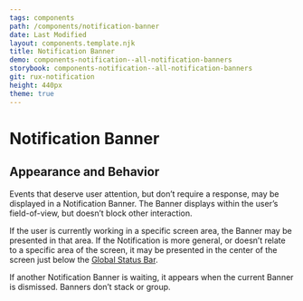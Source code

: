 ```yaml
---
tags: components
path: /components/notification-banner
date: Last Modified
layout: components.template.njk
title: Notification Banner
demo: components-notification--all-notification-banners
storybook: components-notification--all-notification-banners
git: rux-notification
height: 440px
theme: true
---
```


# Notification Banner

## Appearance and Behavior


Events that deserve user attention, but don’t require a response, may be displayed in a Notification Banner. The Banner displays within the user’s field-of-view, but doesn’t block other interaction.

If the user is currently working in a specific screen area, the Banner may be presented in that area. If the Notification is more general, or doesn’t relate to a specific area of the screen, it may be presented in the center of the screen just below the [Global Status Bar](/components/global-status-bar).

If another Notification Banner is waiting, it appears when the current Banner is dismissed. Banners don’t stack or group.
